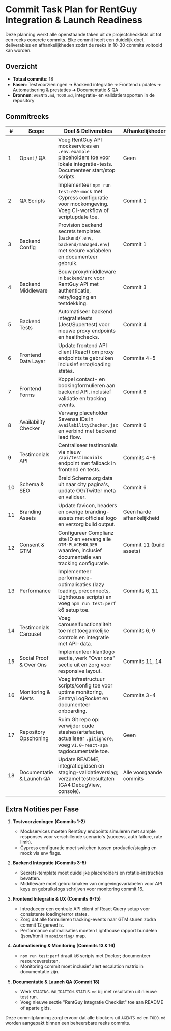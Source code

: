 # Commit Task Plan for RentGuy Integration & Launch Readiness

Deze planning werkt alle openstaande taken uit de projectchecklists uit tot een reeks concrete commits.
Elke commit heeft een duidelijk doel, deliverables en afhankelijkheden zodat de reeks in 10-30 commits voltooid kan worden.

## Overzicht
- **Totaal commits**: 18
- **Fasen**: Testvoorzieningen ➜ Backend integratie ➜ Frontend updates ➜ Automatisering & prestaties ➜ Documentatie & QA
- **Bronnen**: `AGENTS.md`, `TODO.md`, integratie- en validatierapporten in de repository

## Commitreeks

| # | Scope | Doel & Deliverables | Afhankelijkheden |
|---|-------|---------------------|-------------------|
| 1 | Opset / QA | Voeg RentGuy API mockservices en `.env.example` placeholders toe voor lokale integratie-tests. Documenteer start/stop scripts. | Geen |
| 2 | QA Scripts | Implementeer `npm run test:e2e:mock` met Cypress configuratie voor mockomgeving. Voeg CI-workflow of scriptupdate toe. | Commit 1 |
| 3 | Backend Config | Provision backend secrets templates (`backend/.env`, `backend/managed.env`) met secure variabelen en documenteer gebruik. | Commit 1 |
| 4 | Backend Middleware | Bouw proxy/middleware in `backend/src` voor RentGuy API met authenticatie, retry/logging en testdekking. | Commit 3 |
| 5 | Backend Tests | Automatiseer backend integratietests (Jest/Supertest) voor nieuwe proxy endpoints en healthchecks. | Commit 4 |
| 6 | Frontend Data Layer | Update frontend API client (React) om proxy endpoints te gebruiken inclusief error/loading states. | Commits 4-5 |
| 7 | Frontend Forms | Koppel contact- en bookingformulieren aan backend API, inclusief validatie en tracking events. | Commit 6 |
| 8 | Availability Checker | Vervang placeholder Sevensa IDs in `AvailabilityChecker.jsx` en verbind met backend lead flow. | Commit 6 |
| 9 | Testimonials API | Centraliseer testimonials via nieuw `/api/testimonials` endpoint met fallback in frontend en tests. | Commits 4-6 |
|10 | Schema & SEO | Breid Schema.org data uit naar city pagina's, update OG/Twitter meta en valideer. | Commit 6 |
|11 | Branding Assets | Update favicon, headers en overige branding-assets met officieel logo en verzorg build output. | Geen harde afhankelijkheid |
|12 | Consent & GTM | Configureer Complianz site ID en vervang alle `GTM-PLACEHOLDER` waarden, inclusief documentatie van tracking configuratie. | Commit 11 (build assets) |
|13 | Performance | Implementeer performance-optimalisaties (lazy loading, preconnects, Lighthouse scripts) en voeg `npm run test:perf` k6 setup toe. | Commits 6, 11 |
|14 | Testimonials Carousel | Voeg carouselfunctionaliteit toe met toegankelijke controls en integratie met API-data. | Commits 6, 9 |
|15 | Social Proof & Over Ons | Implementeer klantlogo sectie, werk "Over ons" sectie uit en zorg voor responsive layout. | Commits 11, 14 |
|16 | Monitoring & Alerts | Voeg infrastructuur scripts/config toe voor uptime monitoring, Sentry/LogRocket en documenteer onboarding. | Commits 3-4 |
|17 | Repository Opschoning | Ruim Git repo op: verwijder oude stashes/artefacten, actualiseer `.gitignore`, voeg `v1.0-react-spa` tagdocumentatie toe. | Geen |
|18 | Documentatie & Launch QA | Update README, integratiegidsen en staging-validatieverslag; verzamel testresultaten (GA4 DebugView, console). | Alle voorgaande commits |

## Extra Notities per Fase

1. **Testvoorzieningen (Commits 1-2)**
   - Mockservices moeten RentGuy endpoints simuleren met sample responses voor verschillende scenario's (success, auth failure, rate limit).
   - Cypress configuratie moet switchen tussen productie/staging en mock via env flags.

2. **Backend Integratie (Commits 3-5)**
   - Secrets-template moet duidelijke placeholders en rotatie-instructies bevatten.
   - Middleware moet gebruikmaken van omgevingsvariabelen voor API keys en gebruikslogs schrijven voor monitoring commit 16.

3. **Frontend Integratie & UX (Commits 6-15)**
   - Introduceer een centrale API client of React Query setup voor consistente loading/error states.
   - Zorg dat alle formulieren tracking-events naar GTM sturen zodra commit 12 gereed is.
   - Performance optimalisaties moeten Lighthouse rapport bundelen (json/html) in `monitoring/` map.

4. **Automatisering & Monitoring (Commits 13 & 16)**
   - `npm run test:perf` draait k6 scripts met Docker; documenteer resourcevereisten.
   - Monitoring commit moet inclusief alert escalation matrix in documentatie zijn.

5. **Documentatie & Launch QA (Commit 18)**
   - Werk `STAGING-VALIDATION-STATUS.md` bij met resultaten uit nieuwe test run.
   - Voeg nieuwe sectie "RentGuy Integratie Checklist" toe aan README of aparte gids.

Deze commitplanning zorgt ervoor dat alle blockers uit `AGENTS.md` en `TODO.md` worden aangepakt binnen een beheersbare reeks commits.
